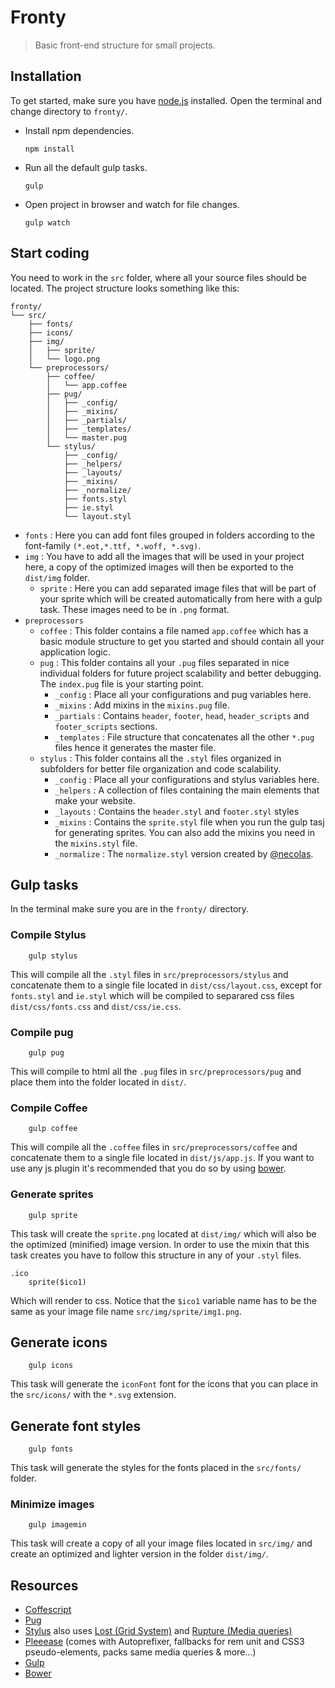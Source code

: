 # Fronty

> Basic front-end structure for small projects.

## Installation

To get started, make sure you have [node.js](http://nodejs.org/) installed.
Open the terminal and change directory to `fronty/`.

* Install npm dependencies.
    ```
    npm install
    ```
* Run all the default gulp tasks.
    ```
    gulp
    ```
* Open project in browser and watch for file changes.
    ```
    gulp watch
    ```

## Start coding

You need to work in the `src` folder, where all your source files should be located. The project structure looks something like this:
```
fronty/
└── src/
    ├── fonts/
    ├── icons/
    ├── img/
    │   ├── sprite/
    │   └── logo.png
    └── preprocessors/
        ├── coffee/
        │   └── app.coffee
        ├── pug/
        │   ├── _config/
        │   ├── _mixins/
        │   ├── _partials/
        │   ├── _templates/
        │   └── master.pug
        └── stylus/
            ├── _config/
            ├── _helpers/
            ├── _layouts/
            ├── _mixins/
            ├── _normalize/
            ├── fonts.styl
            ├── ie.styl
            └── layout.styl
```
* `fonts` : Here you can add font files grouped in folders according to the font-family `(*.eot,*.ttf, *.woff, *.svg)`.
* `img` : You have to add all the images that will be used in your project here, a copy of the optimized images will then be exported to the `dist/img` folder.
    * `sprite` : Here you can add separated image files that will be part of your sprite which will be created  automatically from here with a gulp task. These images need to be in `.png` format.
* `preprocessors`
    * `coffee` : This folder contains a file named `app.coffee` which has a basic module structure to get you started and should contain all your application logic.
    * `pug` : This folder contains all your `.pug` files separated in nice individual folders for future project scalability and better debugging. The `index.pug` file is your starting point.
        * `_config` : Place all your configurations and pug variables here.
	    * `_mixins` : Add mixins in the `mixins.pug` file.
	    * `_partials` : Contains `header`, `footer`, `head`, `header_scripts` and `footer_scripts` sections.
        * `_templates` : File structure that concatenates all the other `*.pug` files hence it generates the master file.
    * `stylus` : This folder contains all the `.styl` files organized in subfolders for better file organization and code scalability.
    	* `_config` : Place all your configurations and stylus variables here.
    	* `_helpers` : A collection of files containing the main elements that make your website.
    	* `_layouts` : Contains the `header.styl` and `footer.styl` styles
    	* `_mixins` : Contains the `sprite.styl` file when you run the gulp tasj for generating sprites. You can also add the mixins you need in the `mixins.styl` file.
    	* `_normalize` : The `normalize.styl` version created by [@necolas](https://github.com/necolas/normalize.css/).


## Gulp tasks
In the terminal make sure you are in the `fronty/` directory.


### Compile Stylus
```
	gulp stylus
```
This will compile all the `.styl` files in `src/preprocessors/stylus` and concatenate them to a single file located in `dist/css/layout.css`, except for `fonts.styl` and `ie.styl` which will be compiled to separared css files `dist/css/fonts.css` and `dist/css/ie.css`.

### Compile pug
```
	gulp pug
```
This will compile to html all the `.pug` files in `src/preprocessors/pug` and place them into the folder located in `dist/`.

### Compile Coffee
```
	gulp coffee
```
This will compile all the `.coffee` files in `src/preprocessors/coffee` and concatenate them to a single file located in `dist/js/app.js`. If you want to use any js plugin it's recommended that you do so by using [bower](http://bower.io).

### Generate sprites

```
	gulp sprite
```
This task will create the `sprite.png` located at `dist/img/` which will also be the optimized (minified) image version.
In order to use the mixin that this task creates you have to follow this structure in any of your `.styl` files.
```
.ico
	sprite($ico1)
```
Which will render to css. Notice that the `$ico1` variable name has to be the same as your image file name `src/img/sprite/img1.png`.

## Generate icons

```
    gulp icons
```
This task will generate the `iconFont` font for the icons that you can place in the `src/icons/` with the `*.svg` extension.

## Generate font styles
```
    gulp fonts
```
This task will generate the styles for the fonts placed in the `src/fonts/` folder.

### Minimize images
```
	gulp imagemin
```
This task will create a copy of all your image files located in `src/img/` and create an optimized and lighter version in the folder `dist/img/`.


## Resources
* [Coffescript](http://coffeescript.org/)
* [Pug](http://pugjs.org/)
* [Stylus](https://learnboost.github.io/stylus/) also uses [Lost (Grid System)](https://github.com/peterramsing/lost) and [Rupture (Media queries)](https://github.com/jenius/rupture)
* [Pleeease](http://pleeease.io/) (comes with Autoprefixer, fallbacks for rem unit and CSS3 pseudo-elements, packs same media queries & more...)
* [Gulp](http://gulpjs.com/)
* [Bower](http://bower.io)
